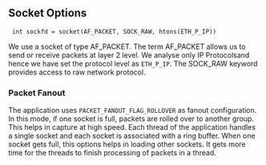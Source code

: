 ## Socket Options

` int sockfd = socket(AF_PACKET, SOCK_RAW, htons(ETH_P_IP))`

We use a socket of type AF_PACKET. The term AF_PACKET allows us to send or
 receive packets at layer 2 level. We analyse only IP Protocolsand hence we 
have set the protocol  level as `ETH_P_IP`. The SOCK_RAW keyword provides
access to raw network protocol.

### Packet Fanout

The application uses `PACKET_FANOUT_FLAG_ROLLOVER` as fanout configuration.
In this mode, if one socket is full, packets are rolled over to another group.
This helps in capture at high speed. Each thread of the application handles
a single socket and each socket is associated with a ring buffer. When one socket gets
full, this options helps in loading other sockets. It gets more time for the threads to
finish processing of packets in a thread.
